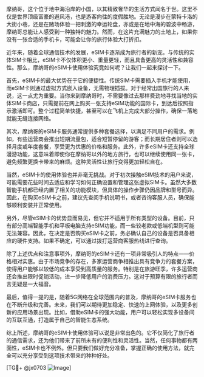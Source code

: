 摩纳哥，这个位于地中海沿岸的小国，以其精致奢华的生活方式闻名于世。这里不仅是世界顶级富豪的避风港，也是游客向往的度假胜地。无论是漫步在蒙特卡洛的大街小巷，还是在赌场体验一把刺激的幸运轮盘，亦或是在地中海的碧波中畅游，摩纳哥总能让人感受到一种独特的魅力。然而，在这片充满魅力的土地上，如果你没有一张合适的手机卡，可能会让你的旅行体验大打折扣。

近年来，随着全球通信技术的发展，eSIM卡逐渐成为旅行者的新宠。与传统的实体SIM卡相比，eSIM卡不仅体积更小、重量更轻，而且具备更高的灵活性和兼容性。那么，摩纳哥的eSIM卡使用体验究竟如何呢？让我们一起来探讨一下。

首先，eSIM卡的最大优势在于它的便捷性。传统SIM卡需要插入手机才能使用，而eSIM卡则通过虚拟方式嵌入设备，无需物理插拔。对于经常出国旅行的人来说，这一点尤为重要。当你来到摩纳哥时，不需要像过去那样费劲地寻找当地的实体SIM卡商店，只需提前在网上购买一张支持eSIM功能的国际卡，到达后按照指示激活即可。整个过程简单快捷，甚至可以在飞机上完成大部分操作，确保一落地就能无缝连接网络。

其次，摩纳哥的eSIM卡服务通常提供多种套餐选择，以满足不同用户的需求。例如，有些运营商会推出短期流量包，适合短暂停留的游客；而长期居住者则可以选择月度或年度套餐，享受更为优惠的价格和服务。此外，许多eSIM卡还支持全球漫游功能，这意味着即使你在摩纳哥以外的地方旅行，也可以继续使用同一张卡，避免频繁更换卡带来的麻烦。这种灵活性让旅行变得更加轻松自在。

当然，eSIM卡的使用体验也并非毫无挑战。对于初次接触eSIM技术的用户来说，可能需要花些时间去适应和学习如何正确设置和管理这张虚拟SIM卡。虽然大多数智能手机都已经内置了相关的功能模块，但具体的操作步骤仍因品牌和型号而异。因此，在购买eSIM卡之前，建议先查阅手机说明书，或者咨询客服人员，确保能够顺利安装并正常使用。

另外，尽管eSIM卡的优势显而易见，但它并不适用于所有类型的设备。目前，只有部分高端智能手机和平板电脑支持eSIM功能，而一些较老款或低端机型则可能无法兼容。因此，在决定是否购买eSIM卡之前，务必确认自己的设备是否具备相应的硬件支持。如果不确定，可以通过拨打运营商客服热线进行查询。

除了上述优点和注意事项外，摩纳哥的eSIM卡还有一项非常吸引人的特点——价格相对实惠。由于市场竞争的存在，多家运营商争相推出具有竞争力的套餐方案，使得用户能够以较低的成本享受到高质量的服务。特别是在旅游旺季，许多运营商还会推出限时促销活动，进一步降低用户的消费压力。这对于预算有限的旅行者而言无疑是一大福音。

最后，值得一提的是，随着5G网络在全球范围内的普及，摩纳哥的eSIM卡服务也在不断升级和完善。未来，我们可以期待更加稳定、快速的上网体验，以及更多创新的应用场景出现。比如，借助eSIM卡的强大功能，用户可以轻松实现多设备间的互联互通，打造属于自己的智能生态系统。

综上所述，摩纳哥的eSIM卡使用体验可以说是非常出色的。它不仅简化了旅行者的通信需求，还为他们带来了前所未有的便利性和灵活性。当然，任何事物都有两面性，eSIM卡也不例外。但只要我们做好充分准备，掌握正确的使用方法，就完全可以充分享受到这项技术带来的种种好处。

[TG💪+ @jx0703 ![Image](https://github.com/user-attachments/assets/dbca1d08-cadb-493c-b0ec-ad6f7a83f270)]